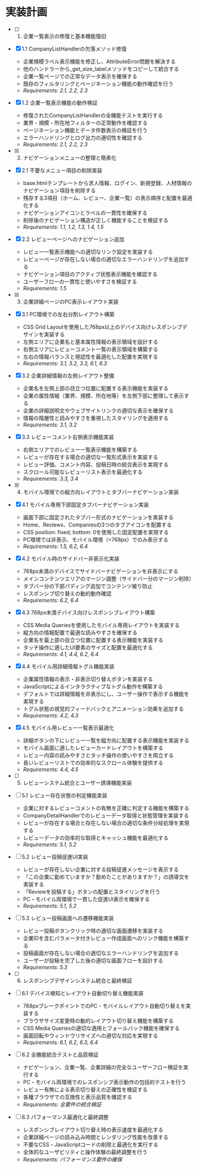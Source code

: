# 実装計画

- [ ] 1. 企業一覧表示の修復と基本機能復旧
- [x] 1.1 CompanyListHandlerの欠落メソッド修復
  - 企業規模ラベル表示機能を修正し、AttributeError問題を解決する
  - 他のハンドラーから_get_size_labelメソッドをコピーして統合する
  - 企業一覧ページでの正常なデータ表示を確保する
  - 既存のフィルタリングとページネーション機能の動作確認を行う
  - _Requirements: 2.1, 2.2, 2.3_

- [x] 1.2 企業一覧表示機能の動作検証
  - 修復されたCompanyListHandlerの全機能テストを実行する
  - 業界・規模・所在地フィルターの正常動作を確認する
  - ページネーション機能とデータ件数表示の検証を行う
  - エラーハンドリングとログ出力の適切性を確認する
  - _Requirements: 2.1, 2.2, 2.3_

- [x] 2. ナビゲーションメニューの整理と簡素化
- [x] 2.1 不要なメニュー項目の削除実装
  - base.htmlテンプレートから求人情報、ログイン、新規登録、人材情報のナビゲーション項目を削除する
  - 残存する3項目（ホーム、レビュー、企業一覧）の表示順序と配置を最適化する
  - ナビゲーションアイコンとラベルの一貫性を確保する
  - 削除後のナビゲーション構造が正しく機能することを検証する
  - _Requirements: 1.1, 1.2, 1.3, 1.4, 1.5_

- [x] 2.2 レビューページへのナビゲーション追加
  - レビュー一覧表示機能への適切なリンク設定を実装する
  - レビューページが存在しない場合の適切なエラーハンドリングを追加する
  - ナビゲーション項目のアクティブ状態表示機能を確認する
  - ユーザーフローの一貫性と使いやすさを検証する
  - _Requirements: 1.5_

- [x] 3. 企業詳細ページのPC表示レイアウト実装
- [x] 3.1 PC環境での左右分割レイアウト構築
  - CSS Grid Layoutを使用した768px以上のデバイス向けレスポンシブデザインを実装する
  - 左側エリアに企業名と基本属性情報の表示領域を設計する
  - 右側エリアにレビューコメント一覧の表示領域を構築する
  - 左右の情報バランスと視認性を最適化した配置を実現する
  - _Requirements: 3.1, 3.2, 3.3, 6.1, 6.3_

- [x] 3.2 企業詳細情報の左側レイアウト整備
  - 企業名を左側上部の目立つ位置に配置する表示機能を実装する
  - 企業の属性情報（業界、規模、所在地等）を左側下部に整理して表示する
  - 企業の詳細説明文やウェブサイトリンクの適切な表示を確保する
  - 情報の階層性と読みやすさを重視したスタイリングを適用する
  - _Requirements: 3.1, 3.2_

- [x] 3.3 レビューコメント右側表示機能実装
  - 右側エリアでのレビュー一覧表示機能を構築する
  - レビューが存在する場合の適切な一覧形式表示を実装する
  - レビュー評価、コメント内容、投稿日時の統合表示を実現する
  - スクロール可能なレビューリスト表示を最適化する
  - _Requirements: 3.3, 3.4_

- [x] 4. モバイル環境での縦方向レイアウトとタブバーナビゲーション実装
- [x] 4.1 モバイル専用下部固定タブバーナビゲーション実装
  - 画面下部に固定されたタブバー形式のナビゲーションを実装する
  - Home、Reviews、Companiesの3つのタブアイコンを配置する
  - CSS position: fixed; bottom: 0を使用した固定配置を実現する
  - PC環境では非表示、モバイル環境（<768px）でのみ表示する
  - _Requirements: 1.5, 6.2, 6.4_

- [x] 4.2 モバイル時のサイドバー非表示化実装
  - 768px未満のデバイスでサイドバーナビゲーションを非表示にする
  - メインコンテンツエリアのマージン調整（サイドバー分のマージン削除）
  - タブバー分の下部パディング追加でコンテンツ被り防止
  - レスポンシブ切り替えの動的動作確認
  - _Requirements: 6.2, 6.4_

- [x] 4.3 768px未満デバイス向けレスポンシブレイアウト構築
  - CSS Media Queriesを使用したモバイル専用レイアウトを実装する
  - 縦方向の情報配置で最適な読みやすさを確保する
  - 企業名を最上部の目立つ位置に配置する表示機能を実装する
  - タッチ操作に適したUI要素のサイズと配置を最適化する
  - _Requirements: 4.1, 4.4, 6.2, 6.4_

- [x] 4.4 モバイル用詳細情報トグル機能実装
  - 企業属性情報の表示・非表示切り替えボタンを実装する
  - JavaScriptによるインタラクティブなトグル動作を構築する
  - デフォルトでは詳細情報を非表示にし、ユーザー操作で表示する機能を実現する
  - トグル状態の視覚的フィードバックとアニメーション効果を追加する
  - _Requirements: 4.2, 4.3_

- [x] 4.5 モバイル用レビュー一覧表示最適化
  - 詳細ボタンの下にレビュー一覧を縦方向に配置する表示機能を実装する
  - モバイル画面に適したレビューカードレイアウトを構築する
  - レビュー内容の読みやすさとタッチ操作の使いやすさを両立する
  - 長いレビューリストでの効率的なスクロール体験を提供する
  - _Requirements: 4.4, 4.5_

- [ ] 5. レビューシステム統合とユーザー誘導機能実装
- [ ] 5.1 レビュー存在状態の判定機能実装
  - 企業に対するレビューコメントの有無を正確に判定する機能を構築する
  - CompanyDetailHandlerでのレビューデータ取得と状態管理を実装する
  - レビューが存在する場合と存在しない場合の適切な条件分岐処理を実現する
  - レビューデータの効率的な取得とキャッシュ機能を最適化する
  - _Requirements: 5.1, 5.2_

- [ ] 5.2 レビュー投稿促進UI実装
  - レビューが存在しない企業に対する投稿促進メッセージを表示する
  - 「この企業に勤めていますか？勤めたことがありますか？」の誘導文を実装する
  - 「Reviewを投稿する」ボタンの配置とスタイリングを行う
  - PC・モバイル両環境で一貫した促進UI表示を確保する
  - _Requirements: 5.1, 5.2_

- [ ] 5.3 レビュー投稿画面への遷移機能実装
  - レビュー投稿ボタンクリック時の適切な画面遷移を実装する
  - 企業IDを含むパラメータ付きレビュー作成画面へのリンク機能を構築する
  - 投稿画面が存在しない場合の適切なエラーハンドリングを追加する
  - ユーザーが投稿を完了した後の適切な画面フローを設計する
  - _Requirements: 5.3_

- [ ] 6. レスポンシブデザインシステム統合と最終検証
- [ ] 6.1 デバイス検知とレイアウト自動切り替え機能実装
  - 768pxブレークポイントでのPC・モバイルレイアウト自動切り替えを実装する
  - ブラウザサイズ変更時の動的レイアウト切り替え機能を構築する
  - CSS Media Queriesの適切な適用とフォールバック機能を確保する
  - 画面回転やウィンドウリサイズへの適切な対応を実現する
  - _Requirements: 6.1, 6.2, 6.3, 6.4_

- [ ] 6.2 全機能統合テストと品質検証
  - ナビゲーション、企業一覧、企業詳細の完全なユーザーフロー検証を実行する
  - PC・モバイル両環境でのレスポンシブ表示動作の包括的テストを行う
  - レビュー有無による表示切り替えの正確性を検証する
  - 各種ブラウザでの互換性と表示品質を確認する
  - _Requirements: 全要件の統合検証_

- [ ] 6.3 パフォーマンス最適化と最終調整
  - レスポンシブレイアウト切り替え時の表示速度を最適化する
  - 企業詳細ページの読み込み時間とレンダリング性能を改善する
  - 不要なCSS・JavaScriptコードの削除と最適化を実行する
  - 全体的なユーザビリティと操作体験の最終調整を行う
  - _Requirements: パフォーマンス要件の確保_